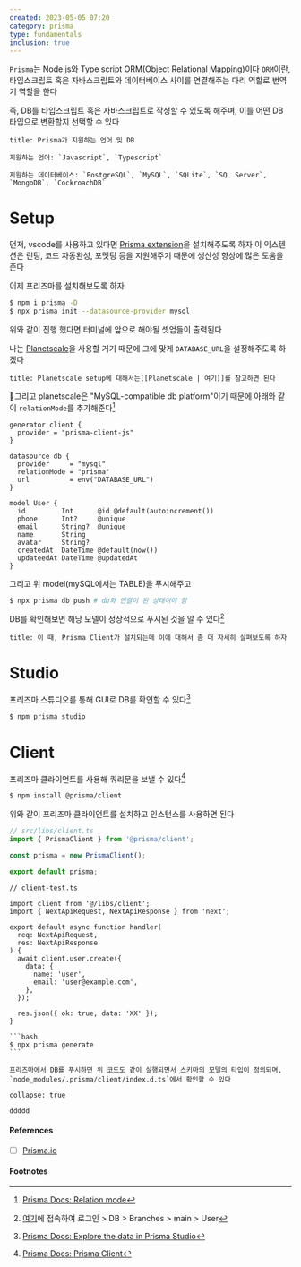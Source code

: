 ```yaml
---
created: 2023-05-05 07:20
category: prisma
type: fundamentals
inclusion: true
---
```


`Prisma`는 Node.js와 Type script ORM(Object Relational Mapping)이다
`ORM`이란, 타입스크립트 혹은 자바스크립트와 데이터베이스 사이를 연결해주는 다리 역할로 번역기 역할을 한다

즉, DB를 타입스크립트 혹은 자바스크립트로 작성할 수 있도록 해주며, 이를 어떤 DB 타입으로 변환할지 선택할 수 있다

```ad-info
title: Prisma가 지원하는 언어 및 DB

지원하는 언어: `Javascript`, `Typescript`

지원하는 데이터베이스: `PostgreSQL`, `MySQL`, `SQLite`, `SQL Server`, `MongoDB`, `CockroachDB`
```

# Setup
먼저, vscode를 사용하고 있다면 [Prisma extension](https://marketplace.visualstudio.com/items?itemName=Prisma.prisma)을 설치해주도록 하자
이 익스텐션은 린팅, 코드 자동완성, 포멧팅 등을 지원해주기 때문에 생산성 향상에 많은 도움을 준다

이제 프리즈마를 설치해보도록 하자

```bash
$ npm i prisma -D
$ npx prisma init --datasource-provider mysql
```

위와 같이 진행 했다면 터미널에 앞으로 해야될 셋업들이 출력된다

나는 [Planetscale](https://planetscale.com/)을 사용할 거기 때문에 그에 맞게 `DATABASE_URL`을 설정해주도록 하겠다

```ad-info
title: Planetscale setup에 대해서는[[Planetscale | 여기]]를 참고하면 된다
```

그리고 planetscale은 "MySQL-compatible db platform"이기 때문에 아래와 같이 `relationMode`를 추가해준다[^1]

```prisma
generator client {
  provider = "prisma-client-js"
}

datasource db {
  provider     = "mysql"
  relationMode = "prisma"
  url          = env("DATABASE_URL")
}

model User {
  id         Int      @id @default(autoincrement())
  phone      Int?     @unique
  email      String?  @unique
  name       String
  avatar     String?
  createdAt  DateTime @default(now())
  updateedAt DateTime @updatedAt
}
```

그리고 위 model(mySQL에서는 TABLE)을 푸시해주고

```bash
$ npx prisma db push # db와 연결이 된 상태여야 함
```

DB를 확인해보면 해당 모델이 정상적으로 푸시된 것을 알 수 있다[^2]

```ad-attention
title: 이 때, Prisma Client가 설치되는데 이에 대해서 좀 더 자세히 살펴보도록 하자
```

# Studio
프리즈마 스튜디오를 통해 GUI로 DB를 확인할 수 있다[^3]

```bash
$ npm prisma studio
```

# Client
프리즈마 클라이언트를 사용해 쿼리문을 보낼 수 있다[^4]

```bash
$ npm install @prisma/client
```

위와 같이 프리즈마 클라이언트를 설치하고 인스턴스를 사용하면 된다

```ts
// src/libs/client.ts
import { PrismaClient } from '@prisma/client';

const prisma = new PrismaClient();

export default prisma;
```

```tsx
// client-test.ts

import client from '@/libs/client';
import { NextApiRequest, NextApiResponse } from 'next';

export default async function handler(
  req: NextApiRequest,
  res: NextApiResponse
) {
  await client.user.create({
    data: {
      name: 'user',
      email: 'user@example.com',
    },
  });

  res.json({ ok: true, data: 'XX' });
}
```

````ad-info
```bash
$ npx prisma generate
```

프리즈마에서 DB를 푸시하면 위 코드도 같이 실행되면서 스키마의 모델의 타입이 정의되며, `node_modules/.prisma/client/index.d.ts`에서 확인할 수 있다
````

```ad-note
collapse: true

ddddd
```

#### References
- [ ] [Prisma.io](https://www.prisma.io/)

#### Footnotes
[^1]: [Prisma Docs: Relation mode](https://www.prisma.io/docs/concepts/components/prisma-schema/relations/relation-mode)
[^2]: [여기](https://app.planetscale.com/)에 접속하여 로그인 > DB > Branches > main > User
[^3]: [Prisma Docs: Explore the data in Prisma Studio](https://www.prisma.io/docs/getting-started/quickstart#explore-the-data-in-prisma-studio)
[^4]: [Prisma Docs: Prisma Client](https://www.prisma.io/docs/concepts/components/prisma-client)